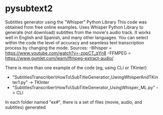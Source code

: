 # pysubtext2
Subtitles generator using the "Whisper" Python Library
This code was obtained from free online examples. Uses Whisper Python Library to generate (not download) subtitles from the movie's audio track. It works well in English and Spanish, and many other languages. You can select within the code the level of accuracy and seamless text transcription process by changing the mode.
Sources:
-Whisper = https://www.youtube.com/watch?v=-zopCT_qYn8
-FFMPEG = https://www.gumlet.com/learn/ffmpeg-extract-audio/

There is more than one example of the code (eg, using CLI or TKinter)
 * "SubtitlesTranscriber\HowTo\SubTitleGeneratior_UwingWhisperAndTKinter1.py" -> TKInter
 * "SubtitlesTranscriber\HowTo\SubTitleGenerator_UsingWhisper_ML.py" -> CLI

In each folder named "ex#", there is a set of files (movie, audio, and subtitles) generated 
